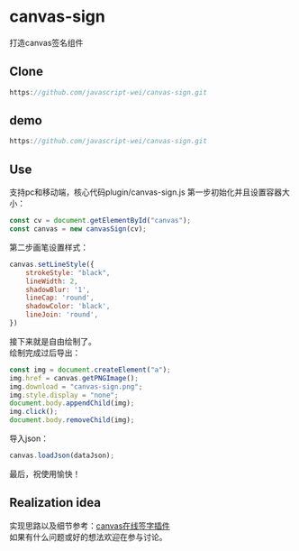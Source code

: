 # canvas-sign
打造canvas签名组件
## Clone

```js
https://github.com/javascript-wei/canvas-sign.git
```
## demo
```js
https://github.com/javascript-wei/canvas-sign.git
```
## Use

支持pc和移动端，核心代码plugin/canvas-sign.js
第一步初始化并且设置容器大小：
```js
const cv = document.getElementById("canvas");
const canvas = new canvasSign(cv);
```
第二步画笔设置样式：
```js
canvas.setLineStyle({
    strokeStyle: "black",
    lineWidth: 2,
    shadowBlur: '1',
    lineCap: 'round',
    shadowColor: 'black',
    lineJoin: 'round',
})
```
接下来就是自由绘制了。  
绘制完成过后导出：
```js
const img = document.createElement("a");
img.href = canvas.getPNGImage();
img.download = "canvas-sign.png";
img.style.display = "none";
document.body.appendChild(img);
img.click();
document.body.removeChild(img);
```
导入json：
```js
canvas.loadJson(dataJson);
```
最后，祝使用愉快！
## Realization idea
实现思路以及细节参考：[canvas在线签字插件]()  
如果有什么问题或好的想法欢迎在参与讨论。